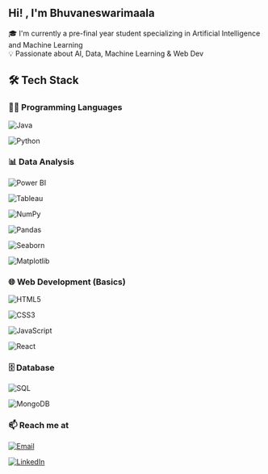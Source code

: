 ## Hi! , I'm Bhuvaneswarimaala 

🎓 I'm currently a pre-final year student specializing in Artificial Intelligence and Machine Learning  
💡 Passionate about AI, Data, Machine Learning & Web Dev  

## 🛠️ Tech Stack

### 🧑‍💻 Programming Languages
![Java](https://img.shields.io/badge/Java-ED8B00?style=for-the-badge&logo=java&logoColor=white)

![Python](https://img.shields.io/badge/Python-3776AB?style=for-the-badge&logo=python&logoColor=white)

### 📊 Data Analysis
![Power BI](https://img.shields.io/badge/Power%20BI-F2C811?style=for-the-badge&logo=powerbi&logoColor=black)

![Tableau](https://img.shields.io/badge/Tableau-E97627?style=for-the-badge&logo=tableau&logoColor=white)

![NumPy](https://img.shields.io/badge/NumPy-013243?style=for-the-badge&logo=numpy&logoColor=white)

![Pandas](https://img.shields.io/badge/Pandas-150458?style=for-the-badge&logo=pandas&logoColor=white)

![Seaborn](https://img.shields.io/badge/Seaborn-3776AB?style=for-the-badge&logo=python&logoColor=white)

![Matplotlib](https://img.shields.io/badge/Matplotlib-000000?style=for-the-badge&logo=matplotlib&logoColor=white)

### 🌐 Web Development (Basics)
![HTML5](https://img.shields.io/badge/HTML5-E34F26?style=for-the-badge&logo=html5&logoColor=white)

![CSS3](https://img.shields.io/badge/CSS3-1572B6?style=for-the-badge&logo=css3&logoColor=white)

![JavaScript](https://img.shields.io/badge/JavaScript-F7DF1E?style=for-the-badge&logo=javascript&logoColor=black)

![React](https://img.shields.io/badge/React-20232A?style=for-the-badge&logo=react&logoColor=61DAFB)

### 🗄️ Database
![SQL](https://img.shields.io/badge/SQL-4479A1?style=for-the-badge&logo=mysql&logoColor=white)

![MongoDB](https://img.shields.io/badge/MongoDB-4EA94B?style=for-the-badge&logo=mongodb&logoColor=white)

### 📫 Reach me at
[![Email](https://img.shields.io/badge/Email-D14836?style=for-the-badge&logo=gmail&logoColor=white)](https://mail.google.com/mail/?view=cm&fs=1&to=bhuvaneshwarimaala@gmail.com)

[![LinkedIn](https://img.shields.io/badge/LinkedIn-blue?style=for-the-badge&logo=linkedin&logoColor=white)](https://www.linkedin.com/in/bhuvaneswarimaala-r/)
